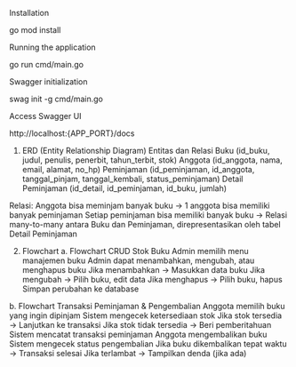 Installation

go mod install

Running the application

go run cmd/main.go

Swagger initialization

swag init -g cmd/main.go

Access Swagger UI

http://localhost:{APP_PORT}/docs

1. ERD (Entity Relationship Diagram)
Entitas dan Relasi
Buku (id_buku, judul, penulis, penerbit, tahun_terbit, stok)
Anggota (id_anggota, nama, email, alamat, no_hp)
Peminjaman (id_peminjaman, id_anggota, tanggal_pinjam, tanggal_kembali, status_peminjaman)
Detail Peminjaman (id_detail, id_peminjaman, id_buku, jumlah)

Relasi:
Anggota bisa meminjam banyak buku → 1 anggota bisa memiliki banyak peminjaman
Setiap peminjaman bisa memiliki banyak buku → Relasi many-to-many antara Buku dan Peminjaman, direpresentasikan oleh tabel Detail Peminjaman

2. Flowchart
a. Flowchart CRUD Stok Buku
Admin memilih menu manajemen buku
Admin dapat menambahkan, mengubah, atau menghapus buku
Jika menambahkan → Masukkan data buku
Jika mengubah → Pilih buku, edit data
Jika menghapus → Pilih buku, hapus
Simpan perubahan ke database

b. Flowchart Transaksi Peminjaman & Pengembalian
Anggota memilih buku yang ingin dipinjam
Sistem mengecek ketersediaan stok
Jika stok tersedia → Lanjutkan ke transaksi
Jika stok tidak tersedia → Beri pemberitahuan
Sistem mencatat transaksi peminjaman
Anggota mengembalikan buku
Sistem mengecek status pengembalian
Jika buku dikembalikan tepat waktu → Transaksi selesai
Jika terlambat → Tampilkan denda (jika ada)